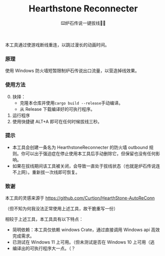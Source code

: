 <h1 align=center>Hearthstone Reconnecter</h1>
<p align=center>⌨️炉石传说一键拔线⛓️‍💥</p>
<br/>

本工具通过使游戏断线重连，以跳过漫长的动画时间。

### 原理

使用 Windows 防火墙短暂限制炉石传说出口流量，以营造掉线效果。

### 使用方法

0. 抉择：
   - 克隆本仓库并使用`cargo build --release`手动编译。
   - 从 Release 下载编译好的可执行程序。
1. 运行程序
2. 使用快捷键 ALT+A 即可在任何时候拔线三秒。

### 提示

- 本工具会创建一条名为 HearthstoneReconnecter 的防火墙 outbound 规则。你可以出于强迫症在停止使用本工具后手动删除它，但保留也没有任何影响。
- 如果在拔线期间该工具被关闭，会导致一直处于拔线状态（也就是炉石传说连不上网）。重新拔一次线即可恢复。

### 致谢

本工具的灵感来源于 https://github.com/Curtion/HearthStone-AutoReConn

（但不知为何我没法正常使用上述工具，故干脆重写一份）

相较于上述工具，本工具具有以下特点：

- 简明依赖：本工具仅依赖 windows Crate，通过直接调用 Windows api 高效完成需求。
- 已测试在 Windows 11 上可用。（但未测试是否在 Windows 10 上可用（逃
- 编译出的可执行程序大一点。（？
